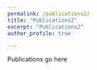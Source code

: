 ```yaml
---
permalink: /publications2/
title: "Publications2"
excerpt: "Publications2"
author_profile: true

---
```


Publications go here